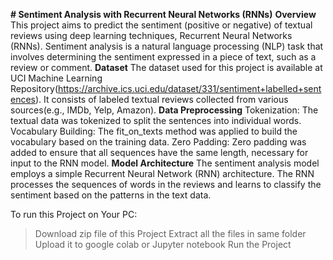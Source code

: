 **# Sentiment Analysis with Recurrent Neural Networks (RNNs)**
**Overview**
This project aims to predict the sentiment (positive or negative) of textual reviews using deep learning techniques, Recurrent Neural Networks (RNNs). Sentiment analysis is a natural language processing (NLP) task that involves determining the sentiment expressed in a piece of text, such as a review or comment.
**Dataset**
The dataset used for this project is available at UCI Machine Learning Repository(https://archive.ics.uci.edu/dataset/331/sentiment+labelled+sentences). It consists of labeled textual reviews collected from various sources(e.g., IMDb, Yelp, Amazon).
**Data Preprocessing**
Tokenization: The textual data was tokenized to split the sentences into individual words.
Vocabulary Building: The fit_on_texts method was applied to build the vocabulary based on the training data.
Zero Padding: Zero padding was added to ensure that all sequences have the same length, necessary for input to the RNN model.
**Model Architecture**
The sentiment analysis model employs a simple Recurrent Neural Network (RNN) architecture. The RNN processes the sequences of words in the reviews and learns to classify the sentiment based on the patterns in the text data.


To run this Project on Your PC: 
> Download zip file of this Project
> Extract all the files in same folder
> Upload it to google colab or Jupyter notebook
> Run the Project
